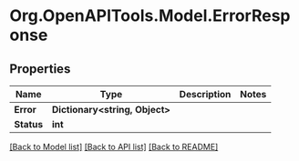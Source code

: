 
# Org.OpenAPITools.Model.ErrorResponse

## Properties

Name | Type | Description | Notes
------------ | ------------- | ------------- | -------------
**Error** | **Dictionary&lt;string, Object&gt;** |  | 
**Status** | **int** |  | 

[[Back to Model list]](../README.md#documentation-for-models)
[[Back to API list]](../README.md#documentation-for-api-endpoints)
[[Back to README]](../README.md)

